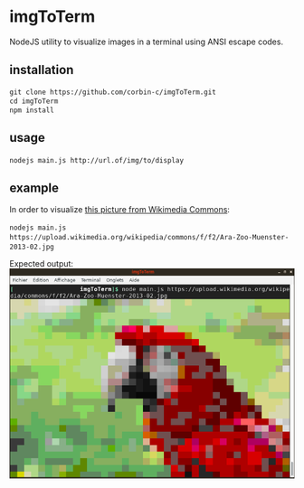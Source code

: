 # imgToTerm
NodeJS utility to visualize images in a terminal using ANSI escape codes.

## installation

```
git clone https://github.com/corbin-c/imgToTerm.git
cd imgToTerm
npm install
```

## usage

``nodejs main.js http://url.of/img/to/display``

## example

In order to visualize [this picture from Wikimedia Commons](https://upload.wikimedia.org/wikipedia/commons/f/f2/Ara-Zoo-Muenster-2013-02.jpg): 

``nodejs main.js https://upload.wikimedia.org/wikipedia/commons/f/f2/Ara-Zoo-Muenster-2013-02.jpg``

Expected output:
![Screenshot](zoo.png "Screenshot of expected output")
